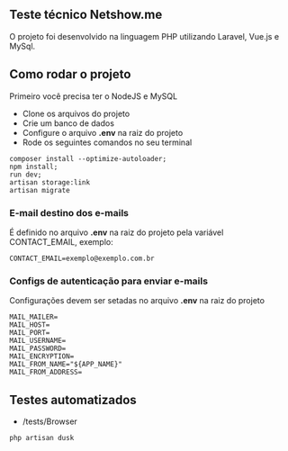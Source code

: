 ## Teste técnico Netshow.me

O projeto foi desenvolvido na linguagem PHP utilizando Laravel, Vue.js e MySql.

## Como rodar o projeto


Primeiro você precisa ter o NodeJS e MySQL


- Clone os arquivos do projeto
- Crie um banco de dados
- Configure o arquivo **.env** na raiz do projeto
- Rode os seguintes comandos no seu terminal


```
composer install --optimize-autoloader;
npm install;
run dev;
artisan storage:link
artisan migrate
```

### E-mail destino dos e-mails

É definido no arquivo **.env** na raiz do projeto pela variável CONTACT_EMAIL, exemplo:

```
CONTACT_EMAIL=exemplo@exemplo.com.br
```

### Configs de autenticação para enviar e-mails


Configurações devem ser setadas no arquivo **.env** na raiz do projeto


```
MAIL_MAILER=
MAIL_HOST=
MAIL_PORT=
MAIL_USERNAME=
MAIL_PASSWORD=
MAIL_ENCRYPTION=
MAIL_FROM_NAME="${APP_NAME}"
MAIL_FROM_ADDRESS=
```

## Testes automatizados


- /tests/Browser


```
php artisan dusk
```
